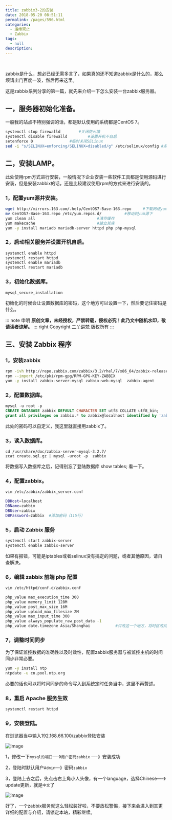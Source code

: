 ```yaml
---
title: zabbix3-2的安装
date: 2018-05-20 08:51:11
permalink: /pages/596.html
categories:
  - 运维观止
  - Zabbix
tags:
  - null
description:
---
```


<br><ArticleTopAd></ArticleTopAd>


zabbix是什么，想必已经无需多言了，如果真的还不知道zabbix是什么的，那么烦请出门百度一波，然后再来这里。

这是zabbix系列分享的第一篇，就先来介绍一下怎么安装一台zabbix服务器。

## 一，服务器初始化准备。

一般我的站点不特别强调的话，都是默认使用的系统都是CentOS 7。

```sh
systemctl stop firewalld		#关闭防火墙
systemctl disable firewalld	        #设置开机不自启
setenforce 0				#临时关闭SELinux
sed -i "s/SELINUX=enforcing/SELINUX=disabled/g" /etc/selinux/config	#永久关闭SELinux
```

## 二，安装LAMP。

此处使用rpm方式进行安装，一般情况下企业安装一些软件工具都是使用源码进行安装，但是安装zabbix的话，还是比较建议使用rpm的方式来进行安装的。

### 1，配置yum源并安装。

```sh
wget http://mirrors.163.com/.help/CentOS7-Base-163.repo		#下载网络yum源
mv CentOS7-Base-163.repo /etc/yum.repos.d/			#移动到yum源下
yum clean all							#清空缓存
yum makecache							#建立其库
yum -y install mariadb mariadb-server httpd php php-mysql
```

### 2，启动相关服务并设置开机自启。

```sh
systemctl enable httpd
systemctl restart httpd
systemctl enable mariadb
systemctl restart mariadb
```

### 3，初始化数据库。

```
mysql_secure_installation
```

初始化的时候会让设置数据库的密码，这个地方可以设置一下，然后要记住密码是什么。

::: note 申明
**原创文章<Badge text='eryajf' />，未经授权，严禁转载，侵权必究！此乃文中随机水印，敬请读者谅解。**
::: right
Copyright  [二丫讲梵](https://wiki.eryajf.net) 版权所有
:::

## 三、安装 Zabbix 程序

### 1，安装zabbix

```sh
rpm -ivh http://repo.zabbix.com/zabbix/3.2/rhel/7/x86_64/zabbix-release-3.2-1.el7.noarch.rpm
rpm --import /etc/pki/rpm-gpg/RPM-GPG-KEY-ZABBIX
yum -y install zabbix-server-mysql zabbix-web-mysql  zabbix-agent
```

### 2，配置数据库。

```sql
mysql -u root -p
CREATE DATABASE zabbix DEFAULT CHARACTER SET utf8 COLLATE utf8_bin;
grant all privileges on zabbix.* to zabbix@localhost identified by 'zabbix';
```

此处的密码可以自定义，我这里就直接用zabbix了。

### 3，读入数据库。

```
cd /usr/share/doc/zabbix-server-mysql-3.2.7/
zcat create.sql.gz | mysql -uroot -p  zabbix
```

将数据写入数据库之后，记得别忘了登陆数据库 show tables; 看一下。

### 4，配置zabbix。

```sh
vim /etc/zabbix/zabbix_server.conf

DBHost=localhost
DBName=zabbix
DBUser=zabbix
DBPassword=zabbix  #添加密码（115行）
```

### 5，启动 Zabbix 服务

```sh
systemctl start zabbix-server
systemctl enable zabbix-server
```

如果有报错，可能是iptables或者selinux没有搞定的问题，或者其他原因，请自查解决。

### 6，编辑 zabbix 前端 php 配置

```sh
vim /etc/httpd/conf.d/zabbix.conf

php_value max_execution_time 300
php_value memory_limit 128M
php_value post_max_size 16M
php_value upload_max_filesize 2M
php_value max_input_time 300
php_value always_populate_raw_post_data -1
php_value date.timezone Asia/Shanghai           #只改这一个地方，将时区改成上海
```

### 7，调整时间同步

为了保证监控数据的准确性以及时效性，配置zabbix服务器与被监控主机的时间同步非常必要。

```sh
yum -y install ntp
ntpdate -u cn.pool.ntp.org
```

必要的话也可以将时间同步的命令写入到系统定时任务当中，这里不再赘述。

### 8，重启 Apache 服务生效

```sh
systemctl restart httpd
```

### 9，安装登陆。

在浏览器当中输入192.168.66.100/zabbix登陆安装

![image](http://t.eryajf.net/imgs/2021/09/e642a0ce06f759fd.jpg)

1，修改一下`mysql的端口`—-》`用户密码zabbix` —-》安装成功

2，登陆时默认用户`Admin`—》密码`zabbix`

3，登陆上去之后，先点击右上角小人头像，有一个language，选择Chinese—–》update更新，就是`中文`了

![image](http://t.eryajf.net/imgs/2021/09/7deecacbfd54ff6e.jpg)

好了，一个zabbix服务就这么轻松装好啦，不要放松警惕，接下来会进入到其更详细的配置与介绍，请锁定本站，精彩继续。


<br><ArticleTopAd></ArticleTopAd>
